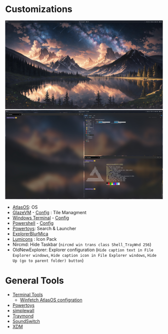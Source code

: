 # Customizations
![ahmetcetinkaya atlas os desktop](./HVxNkubYBi.jpg)
![ahmetcetinkaya atlas os desktop](./sE2hUzM1bP.jpg)

- [AtlasOS](https://github.com/Atlas-OS/Atlas): OS
- [GlazeVM](https://github.com/glzr-io/glazewm) - [Config](https://github.com/ahmet-cetinkaya/dotfiles-public/blob/main/glaze-vm/) :  Tile Managment
- [Windows Terminal](https://github.com/microsoft/terminal) - [Config](https://github.com/ahmet-cetinkaya/dotfiles-public/blob/main/windows-terminal/)
- [Powershell](https://github.com/PowerShell/PowerShell) - [Config](https://github.com/ahmet-cetinkaya/dotfiles-public/blob/main/powershell/)
- [Powertoys](https://github.com/microsoft/PowerToys): Search & Launcher
- [ExplorerBlurMica](https://github.com/Maplespe/ExplorerBlurMica)
- [Lumicons](https://www.deviantart.com/niivu/art/Lumicons-Installer-812994066) : Icon Pack
- Nircmd: Hide Taskbar (`nircmd win trans class Shell_TrayWnd 256`)
- OldNewExplorer: Explorer configuration (`Hide caption text in File Explorer windows`, `Hide caption icon in File Explorer windows`, `Hide Up (go to parent folder) button`)

# General Tools
- [Terminal Tools](https://github.com/ahmet-cetinkaya/dotfiles-public/blob/main/powershell/README.md)
  - [Winfetch AtlasOS configration](https://github.com/ahmet-cetinkaya/dotfiles-public/blob/main/atlas-os/winfetch)
- [Powertoys](https://github.com/microsoft/PowerToys)
- [simplewall](https://github.com/henrypp/simplewall)
- [Traymond](https://github.com/fcFn/traymond)
- [SoundSwitch](https://github.com/Belphemur/SoundSwitch)
- [XDM](https://github.com/subhra74/xdm)